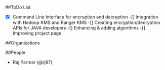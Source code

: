 
##ToDo List
-[x] Command Line Interface for encryption and decryption
-[] Integration with Hadoop KMS and Ranger KMS
-[] Creating encryption/decryption APIs for JAVA developers
-[] Enhancing & adding algorithms
-[] Improving project page


##Organizations


##People
- Raj Parmar (@rj97)